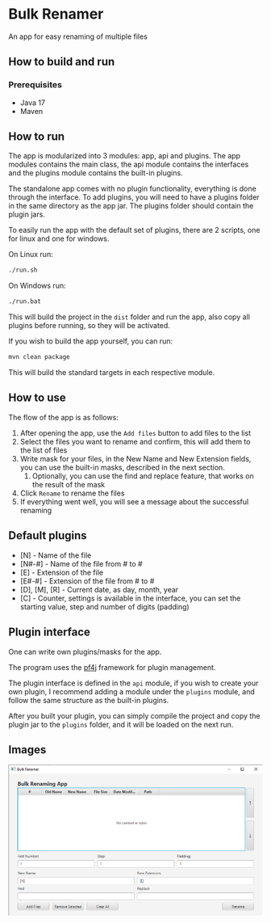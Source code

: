 # Bulk Renamer

An app for easy renaming of multiple files

## How to build and run

### Prerequisites

- Java 17
- Maven

## How to run

The app is modularized into 3 modules: app, api and plugins. The app modules contains the main class, the api module contains the interfaces and the plugins module contains the built-in plugins.

The standalone app comes with no plugin functionality, everything is done through the interface. To add plugins, you will need to have a plugins folder in the same directory as the app jar. The plugins folder should contain the plugin jars.

To easily run the app with the default set of plugins, there are 2 scripts, one for linux and one for windows.

On Linux run:
   
```bash
./run.sh
```

On Windows run:

```bash
./run.bat
```

This will build the project in the `dist` folder and run the app, also copy all plugins before running, so they will be activated.

If you wish to build the app yourself, you can run:

```bash
mvn clean package
```

This will build the standard targets in each respective module.

## How to use

The flow of the app is as follows:

1. After opening the app, use the `Add files` button to add files to the list
2. Select the files you want to rename and confirm, this will add them to the list of files
3. Write mask for your files, in the New Name and New Extension fields, you can use the built-in masks, described in the next section.
   1. Optionally, you can use the find and replace feature, that works on the result of the mask
4. Click `Rename` to rename the files
5. If everything went well, you will see a message about the successful renaming

## Default plugins

- \[N] - Name of the file
- \[N#-#] - Name of the file from # to #
- \[E] - Extension of the file
- \[E#-#] - Extension of the file from # to #
- \[D], \[M], \[R] - Current date, as day, month, year
- \[C] - Counter, settings is available in the interface, you can set the starting value, step and number of digits (padding)

## Plugin interface

One can write own plugins/masks for the app.

The program uses the [pf4j](https://github.com/pf4j/pf4j) framework for plugin management.

The plugin interface is defined in the `api` module, if you wish to create your own plugin, I recommend adding a module under the `plugins` module, and follow the same structure as the built-in plugins.

After you built your plugin, you can simply compile the project and copy the plugin jar to the `plugins` folder, and it will be loaded on the next run.

## Images

![Main window](images/interface.png)
